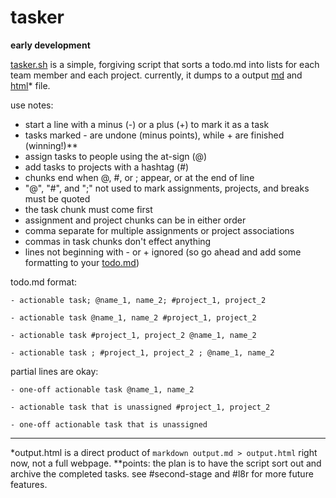 tasker
===

**early development**

[tasker.sh](https://github.com/insubstudios/tasker/blob/master/tasker.sh) is a simple, forgiving script that sorts a todo.md into lists for each team member and each project. currently, it dumps to a output [md](https://github.com/insubstudios/tasker/blob/master/output.html) and [html](https://github.com/insubstudios/tasker/blob/master/output.html)* file.

use notes:

- start a line with a minus (-) or a plus (+) to mark it as a task
- tasks marked - are undone (minus points), while + are finished (winning!)**
- assign tasks to people using the at-sign (@)
- add tasks to projects with a hashtag (#)
- chunks end when @, #, or ; appear, or at the end of line
- "@", "#", and ";" not used to mark assignments, projects, and breaks must be quoted
- the task chunk must come first
- assignment and project chunks can be in either order
- comma separate for multiple assignments or project associations
- commas in task chunks don't effect anything
- lines not beginning with - or + ignored (so go ahead and add some formatting to your [todo.md](https://github.com/insubstudios/tasker/blob/master/todo.md))

todo.md format:

`- actionable task; @name_1, name_2; #project_1, project_2`

`- actionable task @name_1, name_2 #project_1, project_2`

`- actionable task #project_1, project_2 @name_1, name_2`

`- actionable task ; #project_1, project_2 ; @name_1, name_2`

partial lines are okay:

`- one-off actionable task @name_1, name_2`

`- actionable task that is unassigned #project_1, project_2`

`- one-off actionable task that is unassigned`

---

*output.html is a direct product of `markdown output.md > output.html` right now, not a full webpage.
**points: the plan is to have the script sort out and archive the completed tasks. see #second-stage and #l8r for more future features.
